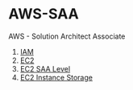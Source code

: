 # AWS-SAA
AWS - Solution Architect Associate

1. [IAM](1.%20IAM.md) 
2. [EC2](2.%20EC2.md)
3. [EC2 SAA Level](3.%20EC2%20-%20SAA.md)
4. [EC2 Instance Storage](4.%20EC2%20-%20Instance%20Storage.md)